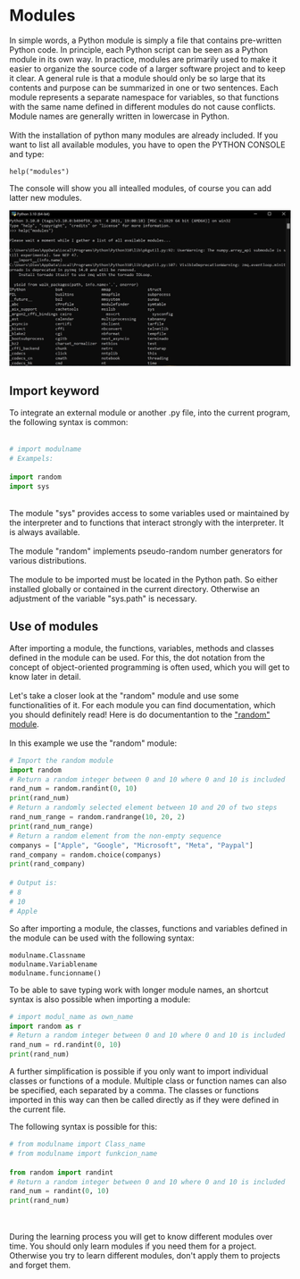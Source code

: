 # Modules

In simple words, a Python module is simply a file that contains pre-written Python code. In principle, each Python script can be seen as a Python module in its own way.
In practice, modules are primarily used to make it easier to organize the source code of a larger software project and to keep it clear. A general rule is that a module should only be so large that its contents and purpose can be summarized in one or two sentences. Each module represents a separate namespace for variables, so that functions with the same name defined in different modules do not cause conflicts. Module names are generally written in lowercase in Python.
<br>
<br>
With the installation of python many modules are already included. If you want to list all available modules, you have to open the PYTHON CONSOLE and type: 

```
help("modules") 
```

The console will show you all intealled modules, of course you can add latter new modules.

<p align="center">
<img src="https://github.com/Olexandr-Andriyenko/Python-learning-path/blob/main/illustrations/img27.JPG" width="700">
<p> 
  
## Import keyword
  
To integrate an external module or another .py file, into the current program, the following syntax is common:  
```python
  
# import modulname
# Exampels:

import random
import sys
  
```
  
The module "sys"  provides access to some variables used or maintained by the interpreter and to functions that interact strongly with the interpreter. It is always available.<br>
<br>
The module "random"  implements pseudo-random number generators for various distributions.
<br>
<br>
The module to be imported must be located in the Python path. So either installed globally or contained in the current directory. Otherwise an adjustment of the variable "sys.path" is necessary.
  
## Use of modules
  
After importing a module, the functions, variables, methods and classes defined in the module can be used. For this, the dot notation from the concept of object-oriented programming is often used, which you will get to know later in detail.
<br>
<br>
Let's take a closer look at the "random" module and use some functionalities of it. For each module you can find documentation, which you should definitely read!
Here is do documentantion to the ["random" module](https://docs.python.org/3/library/random.html).
<br>
<br>
In this example we use the "random" module:
  
```python
# Import the random module
import random
# Return a random integer between 0 and 10 where 0 and 10 is included
rand_num = random.randint(0, 10)
print(rand_num)
# Return a randomly selected element between 10 and 20 of two steps
rand_num_range = random.randrange(10, 20, 2)
print(rand_num_range)
# Return a random element from the non-empty sequence
companys = ["Apple", "Google", "Microsoft", "Meta", "Paypal"]
rand_company = random.choice(companys)
print(rand_company)

# Output is:
# 8
# 10
# Apple

```
  
So after importing a module, the classes, functions and variables defined in the module can be used with the following syntax:
 
```
modulname.Classname
modulname.Variablename
modulname.funcionname() 
```
  
To be able to save typing work with longer module names, an shortcut syntax is also possible when importing a module:
 
```python
# import modul_name as own_name
import random as r
# Return a random integer between 0 and 10 where 0 and 10 is included
rand_num = rd.randint(0, 10)
print(rand_num)
```

A further simplification is possible if you only want to import individual classes or functions of a module.
Multiple class or function names can also be specified, each separated by a comma. The classes or functions imported in this way can then be called directly as if they were defined in the current file.
  
The following syntax is possible for this:

```python
# from modulname import Class_name   
# from modulname import funkcion_name

from random import randint
# Return a random integer between 0 and 10 where 0 and 10 is included
rand_num = randint(0, 10)
print(rand_num)

  
```
  
During the learning process you will get to know different modules over time. You should only learn modules if you need them for a project. Otherwise you try to learn different modules, don't apply them to projects and forget them.
